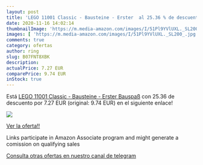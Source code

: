 ```yaml
---
layout: post
title: 'LEGO 11001 Classic - Bausteine - Erster  al 25.36 % de descuento'
date: 2020-11-16 14:02:14
thumbnailImage: 'https://m.media-amazon.com/images/I/51Pl9YVlUXL._SL200_.jpg'
images: [ 'https://m.media-amazon.com/images/I/51Pl9YVlUXL._SL200_.jpg' ]
comments: true
category: ofertas
author: ring
slug: B07FNT8XBK
description:
actualPrice: 7.27 EUR
comparePrice: 9.74 EUR
inStock: true
---
```


Está [LEGO 11001 Classic - Bausteine - Erster Bauspaß](https://www.amazon.de/dp/B07FNT8XBK/?tag=redken02-21) con 25.36 de descuento por 7.27 EUR (original: 9.74 EUR) en el siguiente enlace!

[![](https://m.media-amazon.com/images/I/51Pl9YVlUXL._SL200_.jpg)](https://www.amazon.de/dp/B07FNT8XBK/?tag=redken02-21)

[Ver la oferta!!](https://www.amazon.de/dp/B07FNT8XBK/?tag=redken02-21)

Links participate in Amazon Associate program and might generate a comission on qualifying sales

[Consulta otras ofertas en nuestro canal de telegram](https://t.me/s/ofertas25)
